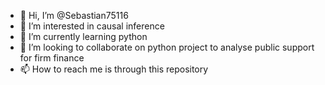 - 👋 Hi, I’m @Sebastian75116
- 👀 I’m interested in causal inference
- 🌱 I’m currently learning python
- 💞️ I’m looking to collaborate on python project to analyse public support for firm finance
- 📫 How to reach me is through this repository

<!---
Sebastian75116/Sebastian75116 is a ✨ special ✨ repository because its `README.md` (this file) appears on your GitHub profile.
You can click the Preview link to take a look at your changes.
--->
